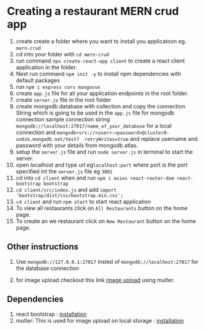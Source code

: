 # Creating a restaurant MERN crud app
1. create create a folder where you want to install you applicatoon eg. `mern-crud`
2. cd into your folder with `cd mern-crud`
3. run command `npx create-react-app client` to create a react client application in the folder.
4.  Next run command `npm init -y` to install npm dependencies with default packages
5.  run `npm i express cors mongoose`
6.  create `app.js` file for all your application endpoints in the root folder.
7.  create `server.js` file in the root folder
8.  create mongodb database with collection and copy the connection String which is going to be used in the `app.js` file for mongodb connection sample connection string `mongodb://localhost:27017/name_of_your_database` for a local connection and `mongodb+srv://<user>:<password>@cluster0-un6sk.mongodb.net/test? 
    retryWrites=true` and replace username and password with your details from mongodb atlas.
9.  setup the `server.js` file and run `node server.js` in terminal to start the server.
10. open localhost and type url eg`localhost:port` where port is the port specified int the `server.js` file eg `3001`
11. cd into `cd client` when and run `npm i axios react-router-dom react-bootstrap bootstrap`
12. `cd client/src/index.js` and add `import 'bootstrap/dist/css/bootstrap.min.css';`
13. `cd client` and run `npm start` to start react application
14. To view all restaurants click on `All Restaurants` button on the home page.
15. To create an we restaurant click on `New Restaurant` button on the home page.

## Other instructions
1. Use `mongodb://127.0.0.1:27017` insted of `mongodb://localhost:27017` for the database connection

2. for image upload checkout this link [image upload](https://mathursanb.medium.com/how-to-upload-images-using-multer-in-the-mern-stack-206428aad007) using multer.

## Dependencies
1. react bootstrap : [installation](https://react-bootstrap.github.io/docs/getting-started/introduction)
2. multer: This is used for image upload on local storage : [installation](https://www.npmjs.com/package/multer)


